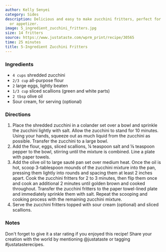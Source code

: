 ```yaml
---
author: Kelly Senyei
category: Sides
description: Delicious and easy to make zucchini fritters, perfect for a quick snack
  or appetizer.
image: 5_ingredient_zucchini_fritters.jpg
size: 14 fritters
source: https://www.justataste.com/wprm_print/recipe/30565
time: 25 minutes
title: 5-Ingredient Zucchini Fritters
---
```

### Ingredients

* `4 cups` shredded zucchini
* `2/3 cup` all-purpose flour
* `2` large eggs, lightly beaten
* `1/3 cup` sliced scallions (green and white parts)
* `2 tbsp` olive oil
* Sour cream, for serving (optional)

### Directions

1. Place the shredded zucchini in a colander set over a bowl and sprinkle the zucchini lightly with salt. Allow the zucchini to stand for 10 minutes. Using your hands, squeeze out as much liquid from the zucchini as possible. Transfer the zucchini to a large bowl.
2. Add the flour, eggs, sliced scallions, ¼ teaspoon salt and ⅛ teaspoon pepper to the bowl, stirring until the mixture is combined. Line a plate with paper towels.
3. Add the olive oil to large sauté pan set over medium heat. Once the oil is hot, scoop 3-tablespoon mounds of the zucchini mixture into the pan, pressing them lightly into rounds and spacing them at least 2 inches apart. Cook the zucchini fritters for 2 to 3 minutes, then flip them once and cook an additional 2 minutes until golden brown and cooked throughout. Transfer the zucchini fritters to the paper towel-lined plate and immediately sprinkle them with salt. Repeat the scooping and cooking process with the remaining zucchini mixture.
4. Serve the zucchini fritters topped with sour cream (optional) and sliced scallions.

### Notes

Don't forget to give it a star rating if you enjoyed this recipe! Share your creation with the world by mentioning @justataste or tagging #justatasterecipes.